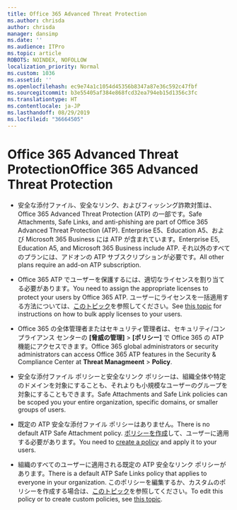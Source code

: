 ```yaml
---
title: Office 365 Advanced Threat Protection
ms.author: chrisda
author: chrisda
manager: dansimp
ms.date: ''
ms.audience: ITPro
ms.topic: article
ROBOTS: NOINDEX, NOFOLLOW
localization_priority: Normal
ms.custom: 1036
ms.assetid: ''
ms.openlocfilehash: ec9e74a1c1054d45356b8347a87e36c592c47fbf
ms.sourcegitcommit: b3e55405af384e868fcd32ea794eb15d1356c3fc
ms.translationtype: HT
ms.contentlocale: ja-JP
ms.lasthandoff: 08/29/2019
ms.locfileid: "36664505"
---
```

# <a name="office-365-advanced-threat-protection"></a><span data-ttu-id="25c22-102">Office 365 Advanced Threat Protection</span><span class="sxs-lookup"><span data-stu-id="25c22-102">Office 365 Advanced Threat Protection</span></span>

- <span data-ttu-id="25c22-103">安全な添付ファイル、安全なリンク、およびフィッシング詐欺対策は、Office 365 Advanced Threat Protection (ATP) の一部です。</span><span class="sxs-lookup"><span data-stu-id="25c22-103">Safe Attachments, Safe Links, and anti-phishing are part of Office 365 Advanced Threat Protection (ATP).</span></span> <span data-ttu-id="25c22-104">Enterprise E5、Education A5、および Microsoft 365 Business には ATP が含まれています。</span><span class="sxs-lookup"><span data-stu-id="25c22-104">Enterprise E5, Education A5, and Microsoft 365 Business include ATP.</span></span> <span data-ttu-id="25c22-105">それ以外のすべてのプランには、アドオンの ATP サブスクリプションが必要です。</span><span class="sxs-lookup"><span data-stu-id="25c22-105">All other plans require an add-on ATP subscription.</span></span>

- <span data-ttu-id="25c22-106">Office 365 ATP でユーザーを保護するには、適切なライセンスを割り当てる必要があります。</span><span class="sxs-lookup"><span data-stu-id="25c22-106">You need to assign the appropriate licenses to protect your users by Office 365 ATP.</span></span> <span data-ttu-id="25c22-107">ユーザーにライセンスを一括適用する方法については、[このトピック](https://docs.microsoft.com/office365/admin/subscriptions-and-billing/assign-licenses-to-users)を参照してください。</span><span class="sxs-lookup"><span data-stu-id="25c22-107">See [this topic](https://docs.microsoft.com/office365/admin/subscriptions-and-billing/assign-licenses-to-users) for instructions on how to bulk apply licenses to your users.</span></span>

- <span data-ttu-id="25c22-108">Office 365 の全体管理者またはセキュリティ管理者は、セキュリティ/コンプライアンス センターの **[脅威の管理]** \> **[ポリシー]** で Office 365 の ATP 機能にアクセスできます。</span><span class="sxs-lookup"><span data-stu-id="25c22-108">Office 365 global administrators or security administrators can access Office 365 ATP features in the Security & Compliance Center at **Threat Managmeent** \> **Policy**.</span></span>

- <span data-ttu-id="25c22-109">安全な添付ファイル ポリシーと安全なリンク ポリシーは、組織全体や特定のドメインを対象にすることも、それよりも小規模なユーザーのグループを対象にすることもできます。</span><span class="sxs-lookup"><span data-stu-id="25c22-109">Safe Attachments and Safe Link policies can be scoped you your entire organization, specific domains, or smaller groups of users.</span></span>

- <span data-ttu-id="25c22-110">既定の ATP 安全な添付ファイル ポリシーはありません。</span><span class="sxs-lookup"><span data-stu-id="25c22-110">There is no default ATP Safe Attachment policy.</span></span> <span data-ttu-id="25c22-111">[ポリシーを作成](https://docs.microsoft.com/office365/securitycompliance/set-up-atp-safe-attachments-policies)して、ユーザーに適用する必要があります。</span><span class="sxs-lookup"><span data-stu-id="25c22-111">You need to [create a policy](https://docs.microsoft.com/office365/securitycompliance/set-up-atp-safe-attachments-policies) and apply it to your users.</span></span>

- <span data-ttu-id="25c22-112">組織のすべてのユーザーに適用される既定の ATP 安全なリンク ポリシーがあります。</span><span class="sxs-lookup"><span data-stu-id="25c22-112">There is a default ATP Safe Links policy that applies to everyone in your organization.</span></span> <span data-ttu-id="25c22-113">このポリシーを編集するか、カスタムのポリシーを作成する場合は、[このトピック](https://docs.microsoft.com/office365/securitycompliance/set-up-atp-safe-links-policies)を参照してください。</span><span class="sxs-lookup"><span data-stu-id="25c22-113">To edit this policy or to create custom policies, see [this topic](https://docs.microsoft.com/office365/securitycompliance/set-up-atp-safe-links-policies).</span></span>

